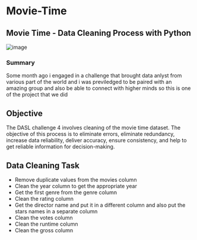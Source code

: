# Movie-Time
## Movie Time - Data Cleaning Process with Python

![image](https://github.com/iamasprout/Movie-Time/assets/114030254/9c42358d-6684-44a9-8238-7b66314d01d2)


### Summary
Some month ago i engaged in a challenge that brought data anlyst from various part of the world and i was previledged to be paired with an amazing group and also be able to connect with higher minds so this is one of the project that we did

## Objective
The DASL challenge 4 involves cleaning of the movie time dataset. The objective of this process is to eliminate errors,
eliminate redundancy, increase data reliability, deliver accuracy, ensure consistency, and help to get reliable information for decision-making.

## Data Cleaning Task
- Remove duplicate values from the movies column
- Clean the year column to get the appropriate year
- Get the first genre from the genre column
- Clean the rating column
- Get the director name and put it in a different column and also put the stars names in a separate column
- Clean the votes column
- Clean the runtime column
- Clean the gross column
  
